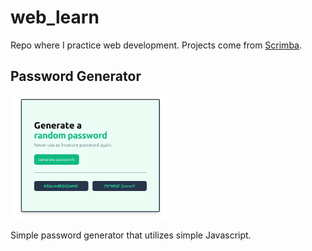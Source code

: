 # web_learn

Repo where I practice web development. Projects come from [Scrimba](https://scrimba.com/the-frontend-developer-career-path-c0j).

## Password Generator

<img width="50%" alt="Password Generator Showcase" src="./assets/pw_gen.gif" />

Simple password generator that utilizes simple Javascript.
